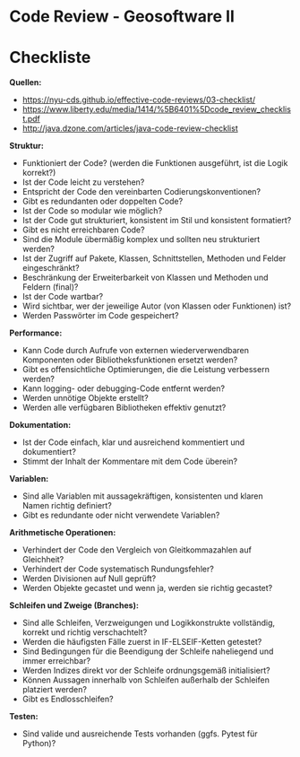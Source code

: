 # Code Review - Geosoftware II     
# Checkliste  

**Quellen:**   

- https://nyu-cds.github.io/effective-code-reviews/03-checklist/
- https://www.liberty.edu/media/1414/%5B6401%5Dcode_review_checklist.pdf
- http://java.dzone.com/articles/java-code-review-checklist

**Struktur:**   
 
- Funktioniert der Code? (werden die Funktionen ausgeführt, ist die Logik korrekt?)
- Ist der Code leicht zu verstehen?
- Entspricht der Code den vereinbarten Codierungskonventionen? 
- Gibt es redundanten oder doppelten Code?
- Ist der Code so modular wie möglich?
- Ist der Code gut strukturiert, konsistent im Stil und konsistent formatiert?
- Gibt es nicht erreichbaren Code?
- Sind die Module übermäßig komplex und sollten neu strukturiert werden? 
- Ist der  Zugriff auf Pakete, Klassen, Schnittstellen, Methoden und Felder eingeschränkt?
- Beschränkung der Erweiterbarkeit von Klassen und Methoden und Feldern (final)?
- Ist der Code wartbar?
- Wird sichtbar, wer der jeweilige Autor (von Klassen oder Funktionen) ist?
- Werden Passwörter im Code gespeichert?

**Performance:**

- Kann Code durch Aufrufe von externen wiederverwendbaren Komponenten oder Bibliotheksfunktionen ersetzt werden?
- Gibt es offensichtliche Optimierungen, die die Leistung verbessern werden?
- Kann logging- oder debugging-Code entfernt werden?
- Werden unnötige Objekte erstellt?
- Werden alle verfügbaren Bibliotheken effektiv genutzt?

**Dokumentation:**

- Ist der Code einfach, klar und ausreichend kommentiert und dokumentiert?
- Stimmt der Inhalt der Kommentare mit dem Code überein?

**Variablen:**

- Sind alle Variablen mit aussagekräftigen, konsistenten und klaren Namen richtig definiert?
- Gibt es redundante oder nicht verwendete Variablen?

**Arithmetische Operationen:**

- Verhindert der Code den Vergleich von Gleitkommazahlen auf Gleichheit?
- Verhindert der Code systematisch Rundungsfehler?
- Werden Divisionen auf Null geprüft?
- Werden Objekte gecastet und wenn ja, werden sie richtig gecastet?

**Schleifen und Zweige (Branches):**

- Sind alle Schleifen, Verzweigungen und Logikkonstrukte vollständig, korrekt und richtig verschachtelt?
- Werden die häufigsten Fälle zuerst in IF-ELSEIF-Ketten getestet?
- Sind Bedingungen für die Beendigung der Schleife naheliegend und immer erreichbar?
- Werden Indizes direkt vor der Schleife ordnungsgemäß initialisiert?
- Können Aussagen innerhalb von Schleifen außerhalb der Schleifen platziert werden?
- Gibt es Endlosschleifen?

**Testen:**

- Sind valide und ausreichende Tests vorhanden (ggfs. Pytest für Python)?
